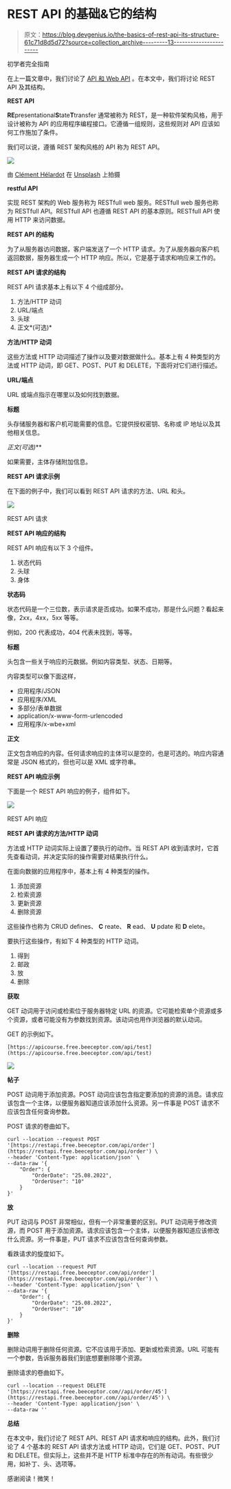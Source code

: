 # REST API 的基础&它的结构

> 原文：<https://blog.devgenius.io/the-basics-of-rest-api-its-structure-61c71d8d5d72?source=collection_archive---------13----------------------->

初学者完全指南

在上一篇文章中，我们讨论了 [API 和 Web API](https://devforid.medium.com/the-basics-of-api-and-web-api-11b47143faa6) 。在本文中，我们将讨论 REST API 及其结构。

**REST API**

**RE**presentational**S**tate**T**transfer 通常被称为 REST，是一种软件架构风格，用于设计被称为 API 的应用程序编程接口。它遵循一组规则，这些规则对 API 应该如何工作施加了条件。

我们可以说，遵循 REST 架构风格的 API 称为 REST API。

![](img/89cfb8115aaea3c7b5ccda91c7621c71.png)

由 [Clément Hélardot](https://unsplash.com/@clemhlrdt?utm_source=medium&utm_medium=referral) 在 [Unsplash](https://unsplash.com?utm_source=medium&utm_medium=referral) 上拍摄

**restful API**

实现 REST 架构的 Web 服务称为 RESTfull web 服务。RESTfull web 服务也称为 RESTfull API。RESTfull API 也遵循 REST API 的基本原则。RESTfull API 使用 HTTP 来访问数据。

**REST API 的结构**

为了从服务器访问数据，客户端发送了一个 HTTP 请求。为了从服务器向客户机返回数据，服务器生成一个 HTTP 响应。所以，它是基于请求和响应来工作的。

**REST API 请求的结构**

REST API 请求基本上有以下 4 个组成部分。

1.  方法/HTTP 动词
2.  URL/端点
3.  头球
4.  正文*(可选)*

**方法/HTTP 动词**

这些方法或 HTTP 动词描述了操作以及要对数据做什么。基本上有 4 种类型的方法或 HTTP 动词，即 GET、POST、PUT 和 DELETE，下面将对它们进行描述。

**URL/端点**

URL 或端点指示在哪里以及如何找到数据。

**标题**

头存储服务器和客户机可能需要的信息。它提供授权密钥、名称或 IP 地址以及其他相关信息。

**正文*(可选)***

如果需要，主体存储附加信息。

**REST API 请求示例**

在下面的例子中，我们可以看到 REST API 请求的方法、URL 和头。

![](img/983abe38b5b88f78a181fed1051da481.png)

REST API 请求

**REST API 响应的结构**

REST API 响应有以下 3 个组件。

1.  状态代码
2.  头球
3.  身体

**状态码**

状态代码是一个三位数，表示请求是否成功。如果不成功，那是什么问题？看起来像，2xx，4xx，5xx 等等。

例如，200 代表成功，404 代表未找到，等等。

**标题**

头包含一些关于响应的元数据。例如内容类型、状态、日期等。

内容类型可以像下面这样，

*   应用程序/JSON
*   应用程序/XML
*   多部分/表单数据
*   application/x-www-form-urlencoded
*   应用程序/x-wbe+xml

**正文**

正文包含响应的内容。任何请求响应的主体可以是空的，也是可选的。响应内容通常是 JSON 格式的，但也可以是 XML 或字符串。

**REST API 响应示例**

下面是一个 REST API 响应的例子，组件如下。

![](img/ba40da1108085c16beebd5c1098222f2.png)

REST API 响应

**REST API 请求的方法/HTTP 动词**

方法或 HTTP 动词实际上设置了要执行的动作。当 REST API 收到请求时，它首先查看动词，并决定实际的操作需要对结果执行什么。

在面向数据的应用程序中，基本上有 4 种类型的操作。

1.  添加资源
2.  检索资源
3.  更新资源
4.  删除资源

这些操作也称为 CRUD defines、 **C** reate、 **R** ead、 **U** pdate 和 **D** elete。

要执行这些操作，有如下 4 种类型的 HTTP 动词。

1.  得到
2.  邮政
3.  放
4.  删除

**获取**

GET 动词用于访问或检索位于服务器特定 URL 的资源。它可能检索单个资源或多个资源，或者可能没有为参数找到资源。该动词也用作浏览器的默认动词。

GET 的示例如下。

```
[https://apicourse.free.beeceptor.com/api/test](https://apicourse.free.beeceptor.com/api/test)
```

![](img/d4b673dd6ec4c2134c222036b58e4f78.png)

**帖子**

POST 动词用于添加资源。POST 动词应该包含指定要添加的资源的消息。请求应该包含一个主体，以便服务器知道应该添加什么资源。另一件事是 POST 请求不应该包含任何查询参数。

POST 请求的卷曲如下。

```
curl --location --request POST '[https://restapi.free.beeceptor.com/api/order'](https://restapi.free.beeceptor.com/api/order') \
--header 'Content-Type: application/json' \
--data-raw '{ 
    "Order": {
        "OrderDate": "25.08.2022", 
        "OrderUser": "10"
    }
}'
```

**放**

PUT 动词与 POST 非常相似，但有一个非常重要的区别。PUT 动词用于修改资源，而 POST 用于添加资源。请求应该包含一个主体，以便服务器知道应该修改什么资源。另一件事是，PUT 请求不应该包含任何查询参数。

看跌请求的旋度如下。

```
curl --location --request PUT '[https://restapi.free.beeceptor.com/api/order'](https://restapi.free.beeceptor.com/api/order') \
--header 'Content-Type: application/json' \
--data-raw '{ 
    "Order": {
        "OrderDate": "25.08.2022", 
        "OrderUser": "10"
    }
}'
```

**删除**

删除动词用于删除任何资源。它不应该用于添加、更新或检索资源。URL 可能有一个参数，告诉服务器我们到底想要删除哪个资源。

删除请求的卷曲如下。

```
curl --location --request DELETE '[https://restapi.free.beeceptor.com//api/order/45'](https://restapi.free.beeceptor.com//api/order/45') \
--header 'Content-Type: application/json' \
--data-raw ''
```

**总结**

在本文中，我们讨论了 REST API、REST API 请求和响应的结构。此外，我们讨论了 4 个基本的 REST API 请求方法或 HTTP 动词，它们是 GET、POST、PUT 和 DELETE。但实际上，这些并不是 HTTP 标准中存在的所有动词。有些很少用，如补丁、头、选项等。

感谢阅读！微笑！